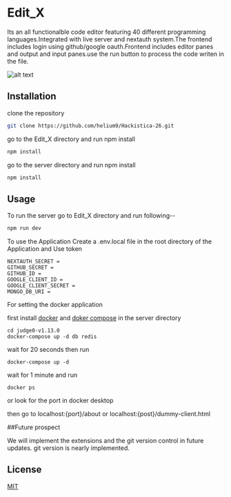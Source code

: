 # Edit_X

Its an all functionalble code editor featuring 40 different programming languages.Integrated with live server and nextauth system.The frontend includes login using github/google oauth.Frontend includes editor panes
and output and input panes.use the run button to process the code writen in the file.

![alt text]( https://github.com/helium9/Hackistica-26.git/blob/main/image.jpg?raw=true)

## Installation

clone the repository
```bash
git clone https://github.com/helium9/Hackistica-26.git
```

go to the Edit_X directory and run npm install

```bash
npm install
```

go to the server directory and run npm install

```bash
npm install
```

## Usage
To run the server 
go to Edit_X directory and run following--
```bash
npm run dev
```
To use the Application Create a .env.local file in the root directory of the Application and Use token 
```
NEXTAUTH_SECRET =
GITHUB_SECRET =
GITHUB_ID =
GOOGLE_CLIENT_ID =
GOOGLE_CLIENT_SECRET =
MONGO_DB_URI =
```

For setting the docker application

first install [docker](https://choosealicense.com/licenses/mit/) and [doker compose](https://docs.docker.com/compose)
in the server directory
```
cd judge0-v1.13.0
docker-compose up -d db redis
```

wait for 20 seconds then run

```
docker-compose up -d
```
wait for 1 minute and run

```docker ps ```

or look for the port in docker desktop

then go to localhost:{port}/about or localhost:{post}/dummy-client.html



##Future prospect

We will implement the extensions and the git version control in future updates.
git version is nearly implemented.



## License

[MIT](https://choosealicense.com/licenses/mit/)
